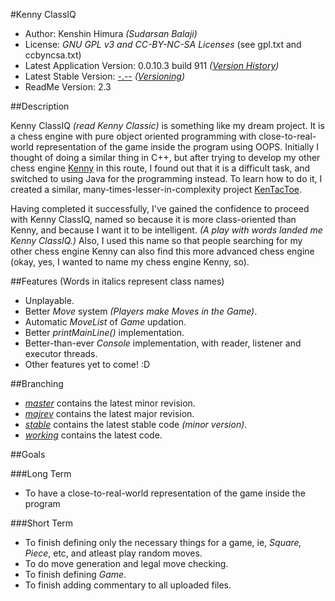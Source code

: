 #Kenny ClassIQ
* Author: Kenshin Himura *(Sudarsan Balaji)*
* License: *GNU GPL v3 and CC-BY-NC-SA Licenses* (see gpl.txt and ccbyncsa.txt)
* Latest Application Version: 0.0.10.3 build 911 *([Version History](https://github.com/kenshinthebattosai/KennyClassIQ/blob/master/Version%20History.md#version-history))*
* Latest Stable Version: [-.--](https://github.com/kenshinthebattosai/KennyClassIQ/tree/stable) *([Versioning](https://github.com/kenshinthebattosai/KennyClassIQ/blob/master/Versioning.md#versioning))*
* ReadMe Version: 2.3

##Description

Kenny ClassIQ *(read Kenny Classic)* is something like my dream project. It is a chess engine with pure object oriented programming with close-to-real-world representation of the game inside the program using OOPS. Initially I thought of doing a similar thing in C++, but after trying to develop my other chess engine [Kenny](https://www.github.com/kenshinthebattosai/Kenny) in this route, I found out that it is a difficult task, and switched to using Java for the programming instead. To learn how to do it, I created a similar, many-times-lesser-in-complexity project [KenTacToe](https://www.github.com/kenshinthebattosai/KenTacToe).

Having completed it successfully, I've gained the confidence to proceed with Kenny ClassIQ, named so because it is more class-oriented than Kenny, and because I want it to be intelligent. *(A play with words landed me Kenny ClassIQ.)* Also, I used this name so that people searching for my other chess engine Kenny can also find this more advanced chess engine (okay, yes, I wanted to name my chess engine Kenny, so).

##Features
(Words in italics represent class names)

* Unplayable.
* Better *Move* system *(Players make Moves in the Game)*.
* Automatic *MoveList* of *Game* updation.
* Better *printMainLine()* implementation.
* Better-than-ever *Console* implementation, with reader, listener and executor threads.
* Other features yet to come! :D

##Branching
* *[master](https://github.com/kenshinthebattosai/KennyClassIQ)* contains the latest minor revision.
* *[majrev](https://github.com/kenshinthebattosai/KennyClassIQ/tree/majrev)* contains the latest major revision.
* *[stable](https://github.com/kenshinthebattosai/KennyClassIQ/tree/stable)* contains the latest stable code *(minor version)*.
* *[working](https://github.com/kenshinthebattosai/KennyClassIQ/tree/minrev)* contains the latest code.

##Goals

###Long Term
* To have a close-to-real-world representation of the game inside the program

###Short Term
* To finish defining only the necessary things for a game, ie, *Square, Piece*, etc, and atleast play random moves.
* To do move generation and legal move checking.
* To finish defining *Game*.
* To finish adding commentary to all uploaded files.